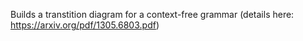 Builds a transtition diagram for a context-free grammar (details here: https://arxiv.org/pdf/1305.6803.pdf)


